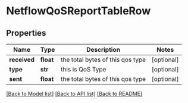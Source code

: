 # NetflowQoSReportTableRow

## Properties
Name | Type | Description | Notes
------------ | ------------- | ------------- | -------------
**received** | **float** | the total bytes of this qos type | [optional] 
**type** | **str** | this is QoS Type | [optional] 
**sent** | **float** | the total bytes of this qos type | [optional] 

[[Back to Model list]](../README.md#documentation-for-models) [[Back to API list]](../README.md#documentation-for-api-endpoints) [[Back to README]](../README.md)


